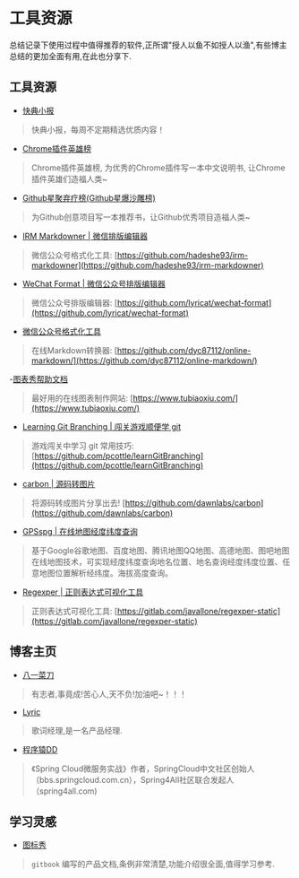 # 工具资源

总结记录下使用过程中值得推荐的软件,正所谓"授人以鱼不如授人以渔",有些博主总结的更加全面有用,在此也分享下.

## 工具资源

- [快典小报](https://www.kuaidian1024.com/)

> 快典小报，每周不定期精选优质内容！

- [Chrome插件英雄榜](https://zhaoolee.gitbooks.io/chrome/content/)

> Chrome插件英雄榜, 为优秀的Chrome插件写一本中文说明书, 让Chrome插件英雄们造福人类~

- [Github星聚弃疗榜(Github星爆沙雕榜)](https://zhaoolee.gitbooks.io/starsandclown/content/)

> 为Github创意项目写一本推荐书，让Github优秀项目造福人类~ 

- [IRM Markdowner | 微信排版编辑器](https://md.ironmaxi.com/)

> 微信公众号格式化工具: [https://github.com/hadeshe93/irm-markdowner](https://github.com/hadeshe93/irm-markdowner)

- [WeChat Format | 微信公众号排版编辑器](https://lab.lyric.im/wxformat/)

> 微信公众号排版编辑器: [https://github.com/lyricat/wechat-format](https://github.com/lyricat/wechat-format)

- [微信公众号格式化工具](http://blog.didispace.com/tools/online-markdown/)

> 在线Markdown转换器: [https://github.com/dyc87112/online-markdown/](https://github.com/dyc87112/online-markdown/)

-[图表秀帮助文档](http://www.tubiaoxiu.com/help/)

> 最好用的在线图表制作网站: [https://www.tubiaoxiu.com/](https://www.tubiaoxiu.com/)

- [Learning Git Branching | 闯关游戏顺便学 git](https://learngitbranching.js.org/)

> 游戏闯关中学习 git 常用技巧: [https://github.com/pcottle/learnGitBranching](https://github.com/pcottle/learnGitBranching)

- [carbon | 源码转图片](https://carbon.now.sh/)

> 将源码转成图片分享出去! [https://github.com/dawnlabs/carbon](https://github.com/dawnlabs/carbon)

- [GPSspg | 在线地图经度纬度查询](http://www.gpsspg.com/maps.htm)

> 基于Google谷歌地图、百度地图、腾讯地图QQ地图、高德地图、图吧地图在线地图技术，可实现经度纬度查询地名位置、地名查询经度纬度位置、任意地图位置解析经纬度。海拔高度查询。

- [Regexper | 正则表达式可视化工具](https://regexper.com/)

> 正则表达式可视化工具: [https://gitlab.com/javallone/regexper-static](https://gitlab.com/javallone/regexper-static)

## 博客主页

- [八一菜刀](http://www.xiaominfo.com/)

> 有志者,事竟成!苦心人,天不负!加油吧~！！！

- [Lyric](https://lyric.im/)

> 歌词经理,是一名产品经理.

- [程序猿DD](http://blog.didispace.com/)

> 《Spring Cloud微服务实战》作者，SpringCloud中文社区创始人（bbs.springcloud.com.cn），Spring4All社区联合发起人（spring4all.com)

## 学习灵感

- [图标秀](http://www.tubiaoxiu.com/help/)

> `gitbook` 编写的产品文档,条例非常清楚,功能介绍很全面,值得学习参考.






